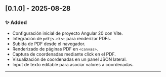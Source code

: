 ## [0.1.0] - 2025-08-28
### ✨ Added
- Configuración inicial de proyecto Angular 20 con Vite.
- Integración de `pdfjs-dist` para renderizar PDFs.
- Subida de PDF desde el navegador.
- Renderizado de páginas PDF en `<canvas>`.
- Captura de coordenadas mediante click en el PDF.
- Visualización de coordenadas en un panel JSON lateral.
- Input de texto editable para asociar valores a coordenadas.
---